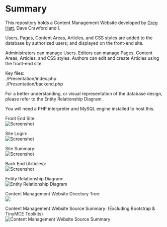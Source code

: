 ﻿
<h1>Summary</h1>

This repository holds a Content Management Website developed by <a href="https://www.linkedin.com/profile/view?id=364697985">Greg Hatt</a>, Dave Crawford and I. 

Users, Pages, Content Areas, Articles, and CSS styles are added to the database by authorized users; and displayed on the front-end site.  

Administrators can manage Users. Editors can manage Pages, Content Areas, Articles, and CSS styles. Authors can edit and create Articles using the front-end site. 

Key files: <br>
./Presentation/index.php<br>
./Presentation/backend.php<br>

<p>For a better understanding, or visual representation of the database design, please refer to the Entity Relationship Diagram.</p> 

<p>You will need a PHP interpreter and MySQL engine installed to host this.</p>

Front End Site:<br>
<img src="http://s23.postimg.org/unp0sqgp7/Frontend.png" alt="Screenshot"> 

Site Login:<br>
<img src="http://s2.postimg.org/d92txubx5/Login.png" alt="Screenshot"> 

Site Summary:<br>
<img src="http://s13.postimg.org/p9wzoubyf/Graph.png" alt="Screenshot"> 

Back End (Articles):<br>
<img src="http://s15.postimg.org/gi6623d0b/Backend.png" alt="Screenshot"> 


Entity Relationship Diagram:<br>
<img src="http://s23.postimg.org/5fcx701tn/CMS_ERD.png" alt="Entity Relationship Diagram"> 

Content Management Website Directory Tree:<br>
<img src="http://s28.postimg.org/bsykkjokt/Tree.png"> 

Content Management Website Source Summary: (Excluding Bootstrap & TinyMCE Toolkits)<br>
<img src="http://s27.postimg.org/rgm2lao2b/No_Kits.png" alt="Content Management Website Source Summary"> 

